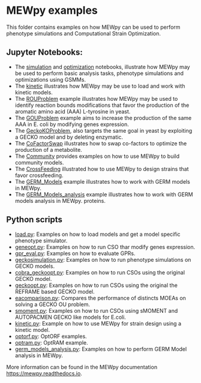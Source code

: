 
MEWpy examples
============

This folder contains examples on how MEWpy can be used to perform phenotype simulations and Computational Strain Optimization.

## Jupyter Notebooks:

- The [simulation](01-simulation.ipynb) and [optimization](02-optimization.ipynb) notebooks, illustrate how MEWpy may be used to perform basic analysis tasks, phenotype simulations and optimizations using GSMMs.
- The [kinetic](03-kinetic.ipynb) illustrates how MEWpy may be use to load and work with kinetic models.
- The [ROUProblem](04-ROUproblem.ipynb) example illustrates how MEWpy may be used to identify reaction bounds modifications that favor the production of the aromatic amino acid (AAA) L-tyrosine in yeast.
- The [GOUProblem](05-GOUproblem.ipynb) example aims to increase the production of the same AAA in E. coli by modifying genes expression.
- The [GeckoKOProblem](06-GeckoKOProblem.ipynb), also targets the same goal in yeast by exploiting a GECKO model and by deleting enzymatic.
- The [CoFactorSwap](07-CoFactorSwap.ipynb) illustrates how to swap co-factors to optimize the production of a metabolite.
- The [Community](08-community.ipynb) provides examples on how to use MEWpy to build community models.
- The [CrossFeeding](09-crossfeeding.ipynb) illustrated how to use MEWpy to design strains that favor crossfeeding. 
- The [GERM_Models](GERM_Models.ipynb) example illustrates how to work with GERM models in MEWpy.
- The [GERM_Models_analysis](GERM_Models_analysis.ipynb) example illustrates how to work with GERM models analysis in MEWpy.
proteins.

## Python scripts

- [load.py](scripts/): Examples on how to load models and get a model specific phenotype simulator.
- [geneopt.py](scripts/): Examples on how to run CSO thar modify genes expression.
- [gpr_eval.py](scripts/): Examples on how to evaluate GPRs.
- [geckosimulation.py](scripts/): Examples on how to run phenotype simulations on GECKO models.
- [cobra_geckoopt.py](scripts/): Examples on how to run CSOs using the original GECKO model.
- [geckoopt.py](scripts/): Examples on how to run CSOs using the original the REFRAME based GECKO model.
- [eacomparison.py](scripts/): Compares the performance of distincts MOEAs on solving a GECKO OU problem.
- [smoment.py](scripts/): Examples on how to run CSOs using sMOMENT and AUTOPACMEN GECKO like models for E.coli.
- [kinetic.py](scripts/): Example on how to use MEWpy for strain design using a kinetic model.
- [optorf.py](scripts/): OptORF examples.
- [optram.py](scripts/): OptRAM example.
- [germ_models_analysis.py](scripts/): Examples on how to perform GERM Model analysis in MEWpy.

More information can be found in the MEWpy documentation https://mewpy.readthedocs.io.
